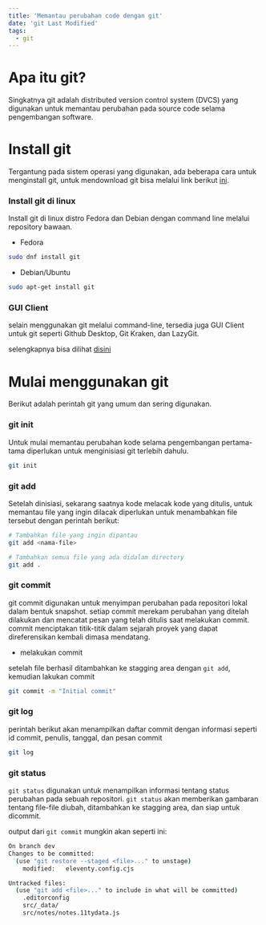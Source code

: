 ```yaml
---
title: 'Memantau perubahan code dengan git'
date: 'git Last Modified'
tags:
  - git
---
```


# Apa itu git?
Singkatnya git adalah distributed version control system (DVCS) yang digunakan untuk memantau perubahan pada source code selama pengembangan software.

# Install git
Tergantung pada sistem operasi yang digunakan, ada beberapa cara untuk menginstall git, untuk mendownload git bisa melalui link berikut  [ini](https://git-scm.com/downloads).

### Install git di linux
Install git di linux distro Fedora dan Debian dengan command line melalui repository bawaan.

- Fedora
```bash
sudo dnf install git
```

- Debian/Ubuntu
```bash
sudo apt-get install git
```
### GUI Client
selain menggunakan git melalui command-line, tersedia juga GUI Client untuk git seperti Github Desktop, Git Kraken, dan LazyGit.

selengkapnya bisa dilihat [disini](https://git-scm.com/downloads/guis)

# Mulai menggunakan git 
Berikut adalah perintah git yang umum dan sering digunakan.

### git init
Untuk mulai memantau perubahan kode selama pengembangan pertama-tama diperlukan untuk menginisiasi git terlebih dahulu.
```bash
git init
```

### git add
Setelah dinisiasi, sekarang saatnya kode melacak kode yang ditulis, untuk memantau file yang ingin dilacak diperlukan untuk menambahkan file tersebut dengan perintah berikut:
```bash
# Tambahkan file yang ingin dipantau
git add <nama-file>

# Tambahkan semua file yang ada didalam directory
git add .
```

### git commit
git commit digunakan untuk menyimpan perubahan pada repositori lokal dalam bentuk snapshot. setiap commit merekam perubahan yang ditelah dilakukan dan mencatat pesan yang telah ditulis saat melakukan commit. commit menciptakan titik-titik dalam sejarah proyek yang dapat direferensikan kembali dimasa mendatang.

* melakukan commit

setelah file berhasil ditambahkan ke stagging area dengan `git add`, kemudian lakukan commit
```bash
git commit -m "Initial commit"
```

### git log
perintah berikut akan menampilkan daftar commit  dengan informasi seperti id commit, penulis, tanggal, dan pesan commit
```bash
git log
```

### git status
`git status` digunakan untuk menampilkan informasi tentang status perubahan pada sebuah repositori. `git status` akan memberikan gambaran tentang file-file diubah, ditambahkan ke stagging area, dan siap untuk dicommit.

output dari `git commit` mungkin akan seperti ini:
```bash
On branch dev
Changes to be committed:
  (use "git restore --staged <file>..." to unstage)
	modified:   eleventy.config.cjs

Untracked files:
  (use "git add <file>..." to include in what will be committed)
	.editorconfig
	src/_data/
	src/notes/notes.11tydata.js

```
